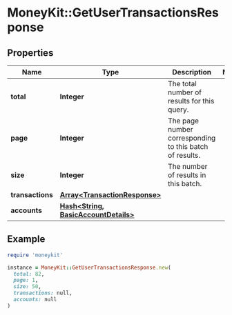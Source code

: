 # MoneyKit::GetUserTransactionsResponse

## Properties

| Name | Type | Description | Notes |
| ---- | ---- | ----------- | ----- |
| **total** | **Integer** | The total number of results for this query. |  |
| **page** | **Integer** | The page number corresponding to this batch of results. |  |
| **size** | **Integer** | The number of results in this batch. |  |
| **transactions** | [**Array&lt;TransactionResponse&gt;**](TransactionResponse.md) |  |  |
| **accounts** | [**Hash&lt;String, BasicAccountDetails&gt;**](BasicAccountDetails.md) |  |  |

## Example

```ruby
require 'moneykit'

instance = MoneyKit::GetUserTransactionsResponse.new(
  total: 82,
  page: 1,
  size: 50,
  transactions: null,
  accounts: null
)
```

